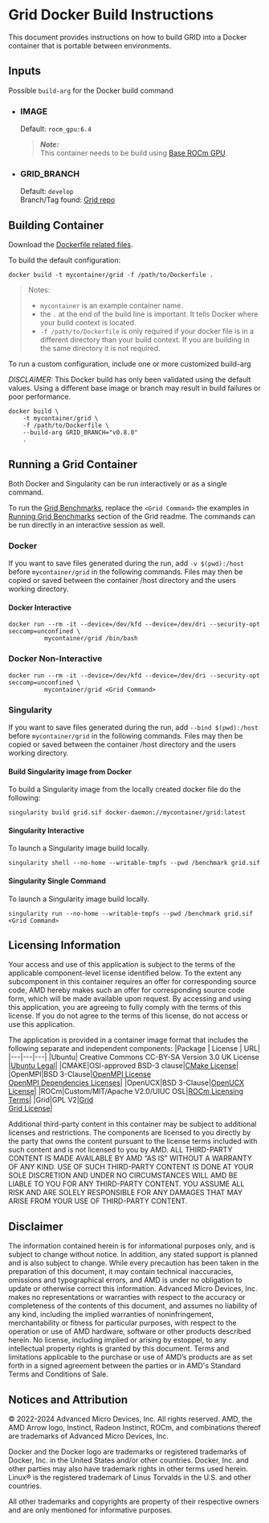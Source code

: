 # Grid Docker Build Instructions 
This document provides instructions on how to build GRID into a Docker container that is portable between environments.  


## Inputs
Possible `build-arg` for the Docker build command  

- ### IMAGE
    Default: `rocm_gpu:6.4`  
    > ***Note:***  
    >  This container needs to be build using [Base ROCm GPU](/base-gpu-mpi-rocm-docker/Dockerfile).

- ### GRID_BRANCH
    Default: `develop`  
    Branch/Tag found: [Grid repo](https://github.com/paboyle/Grid)


## Building Container
Download the [Dockerfile related files](/grid/docker/).

To build the default configuration:
```
docker build -t mycontainer/grid -f /path/to/Dockerfile . 
```
> Notes:  
>- `mycontainer` is an example container name.
>- the `.` at the end of the build line is important. It tells Docker where your build context is located.
>- `-f /path/to/Dockerfile` is only required if your docker file is in a different directory than your build context. If you are building in the same directory it is not required. 

To run a custom configuration, include one or more customized build-arg  

*DISCLAIMER:* This Docker build has only been validated using the default values. Using a different base image or branch may result in build failures or poor performance.  

```
docker build \
    -t mycontainer/grid \
    -f /path/to/Dockerfile \
    --build-arg GRID_BRANCH="v0.8.0"
    . 
```

## Running a Grid Container
Both Docker and Singularity can be run interactively or as a single command.

To run the [Grid Benchmarks](/grid/README.md#running-grid-benchmarks),  replace the `<Grid Command>` the examples in [Running Grid Benchmarks](/grid/README.md#running-grid-benchmarks) section of the Grid readme. The commands can be run directly in an interactive session as well. 

### Docker  
If you want to save files generated during the run, add `-v $(pwd):/host` before `mycontainer/grid` in the following commands.  Files may then be copied or saved between the container /host directory and the users working directory.

#### Docker Interactive
```
docker run --rm -it --device=/dev/kfd --device=/dev/dri --security-opt seccomp=unconfined \
          mycontainer/grid /bin/bash
```
### Docker Non-Interactive
```
docker run --rm -it --device=/dev/kfd --device=/dev/dri --security-opt seccomp=unconfined \
          mycontainer/grid <Grid Command>
```

### Singularity  
If you want to save files generated during the run, add `--bind $(pwd):/host` before `mycontainer/grid` in the following commands.  Files may then be copied or saved between the container /host directory and the users working directory.
#### Build Singularity image from Docker
To build a Singularity image from the locally created docker file do the following:
```
singularity build grid.sif docker-daemon://mycontainer/grid:latest
```

#### Singularity Interactive
To launch a Singularity image build locally.
```
singularity shell --no-home --writable-tmpfs --pwd /benchmark grid.sif
```

#### Singularity Single Command
To launch a Singularity image build locally.
```
singularity run --no-home --writable-tmpfs --pwd /benchmark grid.sif <Grid Command>
```

## Licensing Information
Your access and use of this application is subject to the terms of the applicable component-level license identified below. To the extent any subcomponent in this container requires an offer for corresponding source code, AMD hereby makes such an offer for corresponding source code form, which will be made available upon request. By accessing and using this application, you are agreeing to fully comply with the terms of this license. If you do not agree to the terms of this license, do not access or use this application.

The application is provided in a container image format that includes the following separate and independent components:
|Package | License | URL|
|---|---|---|
|Ubuntu| Creative Commons CC-BY-SA Version 3.0 UK License |[Ubuntu Legal](https://ubuntu.com/legal)|
|CMAKE|OSI-approved BSD-3 clause|[CMake License](https://cmake.org/licensing/)|
|OpenMPI|BSD 3-Clause|[OpenMPI License](https://www-lb.open-mpi.org/community/license.php)<br /> [OpenMPI Dependencies Licenses](https://docs.open-mpi.org/en/v5.0.x/license/index.html)|
|OpenUCX|BSD 3-Clause|[OpenUCX License](https://openucx.org/license/)|
|ROCm|Custom/MIT/Apache V2.0/UIUC OSL|[ROCm Licensing Terms](https://rocm.docs.amd.com/en/latest/about/license.html)|
|Grid|GPL V2|[Grid](https://github.com/paboyle/Grid)<br >[Grid License](https://github.com/paboyle/Grid/blob/develop/LICENSE)|

Additional third-party content in this container may be subject to additional licenses and restrictions. The components are licensed to you directly by the party that owns the content pursuant to the license terms included with such content and is not licensed to you by AMD. ALL THIRD-PARTY CONTENT IS MADE AVAILABLE BY AMD “AS IS” WITHOUT A WARRANTY OF ANY KIND. USE OF SUCH THIRD-PARTY CONTENT IS DONE AT YOUR SOLE DISCRETION AND UNDER NO CIRCUMSTANCES WILL AMD BE LIABLE TO YOU FOR ANY THIRD-PARTY CONTENT. YOU ASSUME ALL RISK AND ARE SOLELY RESPONSIBLE FOR ANY DAMAGES THAT MAY ARISE FROM YOUR USE OF THIRD-PARTY CONTENT.

## Disclaimer
The information contained herein is for informational purposes only, and is subject to change without notice. In addition, any stated support is planned and is also subject to change. While every precaution has been taken in the preparation of this document, it may contain technical inaccuracies, omissions and typographical errors, and AMD is under no obligation to update or otherwise correct this information. Advanced Micro Devices, Inc. makes no representations or warranties with respect to the accuracy or completeness of the contents of this document, and assumes no liability of any kind, including the implied warranties of noninfringement, merchantability or fitness for particular purposes, with respect to the operation or use of AMD hardware, software or other products described herein. No license, including implied or arising by estoppel, to any intellectual property rights is granted by this document. Terms and limitations applicable to the purchase or use of AMD’s products are as set forth in a signed agreement between the parties or in AMD's Standard Terms and Conditions of Sale.

## Notices and Attribution
© 2022-2024 Advanced Micro Devices, Inc. All rights reserved. AMD, the AMD Arrow logo, Instinct, Radeon Instinct, ROCm, and combinations thereof are trademarks of Advanced Micro Devices, Inc.

Docker and the Docker logo are trademarks or registered trademarks of Docker, Inc. in the United States and/or other countries. Docker, Inc. and other parties may also have trademark rights in other terms used herein. Linux® is the registered trademark of Linus Torvalds in the U.S. and other countries.

All other trademarks and copyrights are property of their respective owners and are only mentioned for informative purposes.
